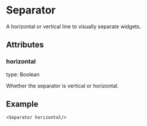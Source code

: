 # Separator

A horizontal or vertical line to visually separate widgets.

## Attributes

### horizontal

type: Boolean

Whether the separator is vertical or horizontal.

## Example

```markup
<Separator horizontal/>
```


